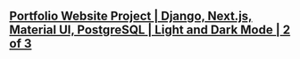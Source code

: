 

## [Portfolio Website Project | Django, Next.js, Material UI, PostgreSQL | Light and Dark Mode | 2 of 3](https://www.youtube.com/watch?v=_49wLBrUYBQ)